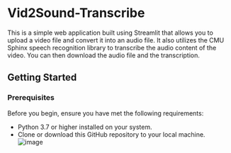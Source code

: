 # Vid2Sound-Transcribe
This is a simple web application built using Streamlit that allows you to upload a video file and convert it into an audio file. It also utilizes the CMU Sphinx speech recognition library to transcribe the audio content of the video. You can then download the audio file and the transcription.

## Getting Started

### Prerequisites

Before you begin, ensure you have met the following requirements:

- Python 3.7 or higher installed on your system.
- Clone or download this GitHub repository to your local machine.
![image](https://github.com/MANIKANTA-POTNURU/Vid2Sound-Transcribe/assets/110116617/1b8d53a4-2607-4b50-bfd2-58b36b5028ba)


